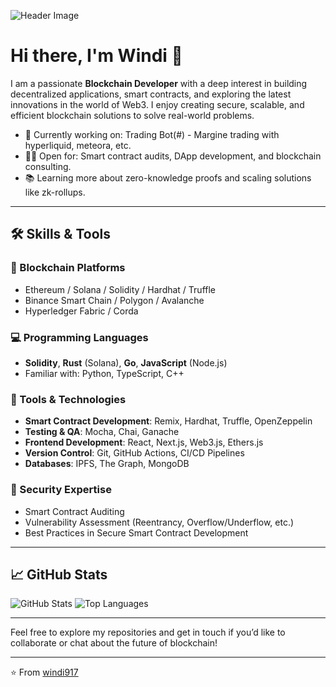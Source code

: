 <!-- Header Image -->
![Header Image](https://raw.githubusercontent.com/yourusername/yourusername/main/header.png)

# Hi there, I'm Windi 👋

I am a passionate **Blockchain Developer** with a deep interest in building decentralized applications, smart contracts, and exploring the latest innovations in the world of Web3. I enjoy creating secure, scalable, and efficient blockchain solutions to solve real-world problems.

- 🌱 Currently working on: Trading Bot(#) - Margine trading with hyperliquid, meteora, etc.
- 🧑‍💻 Open for: Smart contract audits, DApp development, and blockchain consulting.
- 📚 Learning more about zero-knowledge proofs and scaling solutions like zk-rollups.

---

## 🛠️ Skills & Tools

### 🔗 Blockchain Platforms
- Ethereum / Solana / Solidity / Hardhat / Truffle
- Binance Smart Chain / Polygon / Avalanche
- Hyperledger Fabric / Corda

### 💻 Programming Languages
- **Solidity**, **Rust** (Solana), **Go**, **JavaScript** (Node.js)
- Familiar with: Python, TypeScript, C++

### 🧰 Tools & Technologies
- **Smart Contract Development**: Remix, Hardhat, Truffle, OpenZeppelin
- **Testing & QA**: Mocha, Chai, Ganache
- **Frontend Development**: React, Next.js, Web3.js, Ethers.js
- **Version Control**: Git, GitHub Actions, CI/CD Pipelines
- **Databases**: IPFS, The Graph, MongoDB

### 🔐 Security Expertise
- Smart Contract Auditing
- Vulnerability Assessment (Reentrancy, Overflow/Underflow, etc.)
- Best Practices in Secure Smart Contract Development

---

## 📈 GitHub Stats

![GitHub Stats](https://github-readme-stats.vercel.app/api?username=yourusername&show_icons=true&theme=radical&count_private=true)
![Top Languages](https://github-readme-stats.vercel.app/api/top-langs/?username=yourusername&layout=compact&theme=radical)

---

Feel free to explore my repositories and get in touch if you’d like to collaborate or chat about the future of blockchain!

---

⭐️ From [windi917](https://github.com/windi917)
